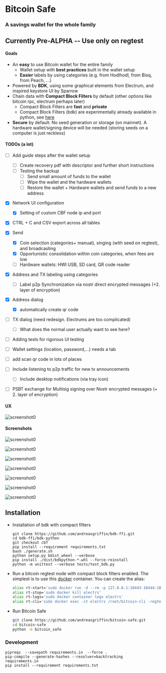 # Bitcoin Safe

### A savings wallet for the whole family

## Currently Pre-ALPHA -- Use only on regtest 

#### Goals

- An **easy** to use Bitcoin wallet for the entire family
  - Wallet setup with **best practices** built in the wallet setup
  - **Easier** labels by using categories (e.g.  from Hodlhodl, from Bisq, from Peach, ...)
- Powered by **BDK**, using some graphical elements from Electrum, and inspired keystore UI  by Sparrow
- Chain data with **Compact Block Filters** by default (other options like bitcoin rpc, electrum perhaps later)
  * Compact Block Filters are **fast** and **private**
  * Compact Block Filters (bdk) are experimentally already available in python, see [here](https://github.com/bitcoindevkit/bdk-ffi/pull/379)
- **Secure** by default: No seed generation or storage (on mainnet). A hardware wallet/signing device will be needed (storing seeds on a computer is just reckless)

#### TODOs (a lot)

- [ ] Add guide steps after the wallet setup
  - [ ] Create recovery pdf with descriptor and further short instructions 
  - [ ] Testing the backup
    - [ ] Send small amount of funds to the wallet
    - [ ] Wipe the wallet and the hardware wallets
    - [ ] Restore the wallet + Hardware wallets and send funds to a new address
- [x] Network UI configuration 
  - [x] Setting of custom CBF node ip and port
- [x] CTRL + C  and CSV export across all tables
- [x] Send
  - [x] Coin selection (categories+ manual), singing (with seed on regtest), and broadcasting 
  - [x] Opportunistic consolidation within coin categories, when fees are low
  - [ ] Hardware wallets: HWI USB, SD card, QR code reader
- [x] Address and TX labeling using categories
  - [ ] Label p2p Synchronization via nostr direct encrypted messages (+2. layer of encryption)
- [x] Address dialog
  - [x] automatically create qr code
- [ ] TX dialog (need redesign. Electrums are too complicated)
  - [ ] What does the normal user actually want to see here?
- [ ] Adding tests for rigorous UI testing
- [ ] Wallet settings  (location, password,...) needs a tab
- [ ] add scan qr code in lots of places
- [ ] Include listening to p2p traffic for new tx announcements
  - [ ] Include desktop notifications (via tray icon)
- [ ] PSBT exchange for Multisig signing over Nostr encrypted messages (+ 2. layer of encryption)


#### UX

![screenshot0](docs/gif-addresses.gif)

#### Screenshots

![screenshot0](docs/screenshot0.png)

![screenshot0](docs/screenshot-single.png)

![screenshot0](docs/screenshot-multi.png)

![screenshot0](docs/screenshot-details.png)

![screenshot0](docs/screenshot-addresses.png)

![screenshot0](docs/screenshot-send.png)

![screenshot0](docs/screenshot-tx.png)

## Installation

 * Installation of bdk with compact filters

   ```shell
   git clone https://github.com/andreasgriffin/bdk-ffi.git
   cd bdk-ffi/bdk-python
   git checkout cbf
   pip install --requirement requirements.txt
   bash ./generate.sh
   python setup.py bdist_wheel --verbose
   pip install ./dist/bdkpython-*.whl --force-reinstall
   python -m unittest --verbose tests/test_bdk.py
   ```

 * Run a bitcoin regtest node with compact block filters enabled. The simplest is to use this [docker](https://github.com/BitcoinDevelopersAcademy/bit-container#2-create-regtest-aliases-to-start-stop-view-logs-and-send-cli-commands-to-container) container. You can create the alias:

   ```sh
   alias rt-start='sudo docker run -d --rm -p 127.0.0.1:18443-18444:18443-18444/tcp -p 127.0.0.1:60401:60401/tcp --name electrs bitcoindevkit/electrs'
   alias rt-stop='sudo docker kill electrs'
   alias rt-logs='sudo docker container logs electrs'
   alias rt-cli='sudo docker exec -it electrs /root/bitcoin-cli -regtest   $@'
   ```

 * Run Bitcoin Safe

   ```sh
   git clone https://github.com/andreasgriffin/bitcoin-safe.git
   cd bitcoin-safe
   python -m bitcoin_safe
   ```



### Development

```shell
pipreqs  --savepath requirements.in  --force .
pip-compile --generate-hashes --resolver=backtracking   requirements.in
pip install --requirement requirements.txt 
```

